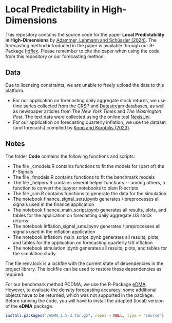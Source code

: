 # Local Predictability in High-Dimensions

This repository contains the source code for the paper **Local Predictability in High-Dimensions** by [Adämmer, Lehmann and Schüssler (2024)](https://dx.doi.org/10.2139/ssrn.4342487). The forecasting method introduced in the paper is available through our R-Package [hdflex](https://github.com/lehmasve/hdflex). Please remember to cite the paper when using the code from this repository or our forecasting method.

## Data

Due to licensing constraints, we are unable to freely upload the data to this platform.

* For our application on forecasting daily aggregate stock returns, we use time series collected from the [CRSP](https://www.crsp.org) and [Datastream](http://www.lseg.com/en/data-analytics) databases, as well as newspaper articles from *The New York Times* and *The Washington Post*. The text data were collected using the online tool [NexisUni](https://www.lexisnexis.com/en-int/products/nexis-uni). 
* For our application on forecasting quarterly inflation, we use the dataset (and forecasts) compiled by [Koop and Korobilis (2023)](https://sites.google.com/site/dimitriskorobilis/matlab/vbdvs).

## Notes

The folder **Code** contains the following functions and scripts:
* The file _cmodels.R contains functions to fit the models for (part of) the F-Signals
* The file _fmodels.R contains functions to fit the benchmark models
* The file _helpers.R contains several helper functions -- among others, a function to convert the jupyter notebooks to plain R-scripts
* The file _sim.R contains functions to generate the data for the simulation 
* The notebook finance_signal_sets.ipynb generates / preprocesses all signals used in the finance application
* The notebook finance_main_script.ipynb generates all results, plots, and tables for the application on forecasting daily aggregate US stock returns
* The notebook inflation_signal_sets.ipynv generates / preprocesses all signals used in the inflation application
* The notebook inflatiom_main_script.ipynb generates all results, plots, and tables for the application on forecasting quarterly US inflation
* The notebook simulation.ipynb generates all results, plots, and tables for the simulation study

The file renv.lock is a lockfile with the current state of dependencies in the project library. The lockfile can be used to restore these dependencies as required.

For our benchmark method PCDMA, we use the R-Package [eDMA](https://cran.r-project.org/package=eDMA). However, to evaluate the density forecasting accuracy, some additional objects have to be returned, which was not supported in the package. Before running the code, you will have to install the adapted (local) version of the **eDMA** package. 
```r
install.packages("/eDMA_1.5-3.tar.gz", repos = NULL, type = "source")
